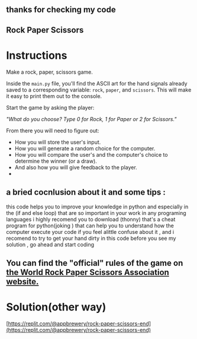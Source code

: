 ## thanks for checking my code
## Rock Paper Scissors

# Instructions

Make a rock, paper, scissors game. 

Inside the `main.py` file, you'll find the ASCII art for the hand signals already saved to a corresponding variable: `rock`, `paper`, and `scissors`. This will make it easy to print them out to the console. 

Start the game by asking the player:

*"What do you choose? Type 0 for Rock, 1 for Paper or 2 for Scissors."*

From there you will need to figure out: 
* How you will store the user's input.
* How you will generate a random choice for the computer.
* How you will compare the user's and the computer's choice to determine the winner (or a draw).
* And also how you will give feedback to the player.
* 
## a bried cocnlusion about it and some tips :
this code helps you to improve your knowledge in python and especially in the (if and else loop) that are so important in your work in any programing languages
i highly recomend you to download (thonny) that's a cheat program for python(joking )  that can help you to understand how the computer execute your code if you feel alittle confuse about it , and i recomend to try to get your hand dirty in this code before you see my solution ,
go ahead and  start coding

## You can find the "official" rules of the game on [the World Rock Paper Scissors Association website.](https://wrpsa.com/the-official-rules-of-rock-paper-scissors/)

# Solution(other way)

[https://replit.com/@appbrewery/rock-paper-scissors-end](https://replit.com/@appbrewery/rock-paper-scissors-end)
